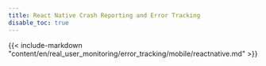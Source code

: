 ```yaml
---
title: React Native Crash Reporting and Error Tracking
disable_toc: true
---
```


{{< include-markdown "content/en/real_user_monitoring/error_tracking/mobile/reactnative.md" >}}